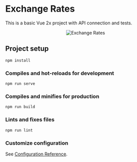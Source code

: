 # Exchange Rates

This is a basic Vue 2x project with API connection and tests.

<p align="center">
  <img src="https://darioriverat.com/public/img/dist/exchange-rates.png" alt="Exchange Rates" />
</p>

## Project setup

```
npm install
```

### Compiles and hot-reloads for development

```
npm run serve
```

### Compiles and minifies for production

```
npm run build
```

### Lints and fixes files

```
npm run lint
```

### Customize configuration

See [Configuration Reference](https://cli.vuejs.org/config/).
